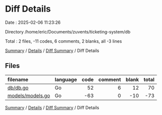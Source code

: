 # Diff Details

Date : 2025-02-06 11:23:26

Directory /home/eric/Documents/zuvents/ticketing-system/db

Total : 2 files,  -11 codes, 6 comments, 2 blanks, all -3 lines

[Summary](results.md) / [Details](details.md) / [Diff Summary](diff.md) / Diff Details

## Files
| filename | language | code | comment | blank | total |
| :--- | :--- | ---: | ---: | ---: | ---: |
| [db/db.go](/db/db.go) | Go | 52 | 6 | 12 | 70 |
| [models/models.go](/models/models.go) | Go | -63 | 0 | -10 | -73 |

[Summary](results.md) / [Details](details.md) / [Diff Summary](diff.md) / Diff Details